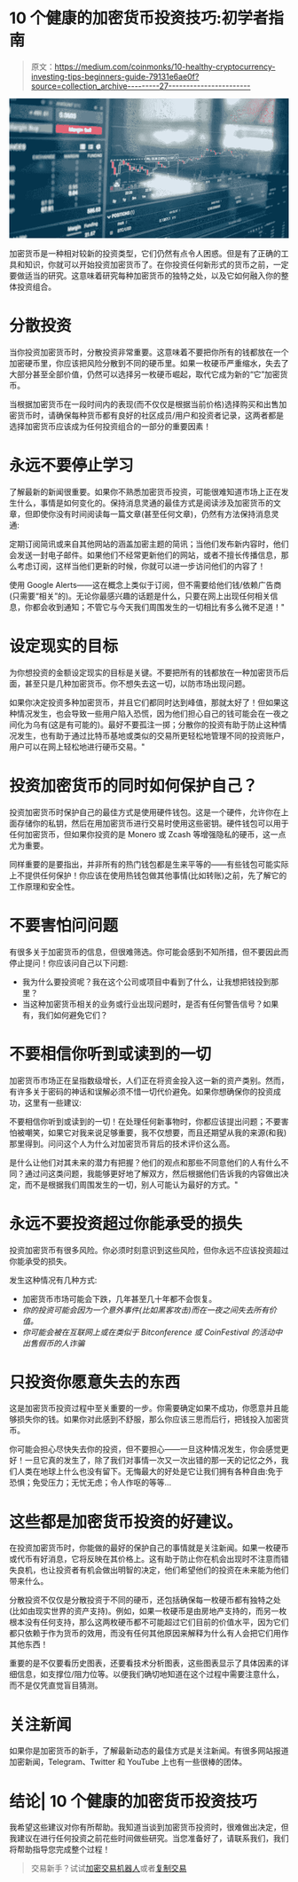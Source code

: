 # 10 个健康的加密货币投资技巧:初学者指南

> 原文：<https://medium.com/coinmonks/10-healthy-cryptocurrency-investing-tips-beginners-guide-79131e6ae0f?source=collection_archive---------27----------------------->

![](img/ccf674d080e8ec91244bc181353c1b88.png)

加密货币是一种相对较新的投资类型，它们仍然有点令人困惑。但是有了正确的工具和知识，你就可以开始投资加密货币了。在你投资任何新形式的货币之前，一定要做适当的研究。这意味着研究每种加密货币的独特之处，以及它如何融入你的整体投资组合。

# 分散投资

当你投资加密货币时，分散投资非常重要。这意味着不要把你所有的钱都放在一个加密硬币里，你应该把风险分散到不同的硬币里。如果一枚硬币严重缩水，失去了大部分甚至全部价值，仍然可以选择另一枚硬币崛起，取代它成为新的“它”加密货币。

当根据加密货币在一段时间内的表现(而不仅仅是根据当前价格)选择购买和出售加密货币时，请确保每种货币都有良好的社区成员/用户和投资者记录，这两者都是选择加密货币应该成为任何投资组合的一部分的重要因素！

# 永远不要停止学习

了解最新的新闻很重要。如果你不熟悉加密货币投资，可能很难知道市场上正在发生什么，事情是如何变化的。保持消息灵通的最佳方式是阅读涉及加密货币的文章，但即使你没有时间阅读每一篇文章(甚至任何文章)，仍然有方法保持消息灵通:

定期订阅简讯或来自其他网站的涵盖加密主题的简讯；当他们发布新内容时，他们会发送一封电子邮件。如果他们不经常更新他们的网站，或者不擅长传播信息，那么考虑订阅，这样当他们更新的时候，你就可以进一步访问他们的内容了！

使用 Google Alerts——这在概念上类似于订阅，但不需要给他们钱/依赖广告商(只需要“相关”的)。无论你最感兴趣的话题是什么，只要在网上出现任何相关信息，你都会收到通知；不管它与今天我们周围发生的一切相比有多么微不足道！"

# 设定现实的目标

为你想投资的金额设定现实的目标是关键。不要把所有的钱都放在一种加密货币后面，甚至只是几种加密货币。你不想失去这一切，以防市场出现问题。

如果你决定投资多种加密货币，并且它们都同时达到峰值，那就太好了！但如果这种情况发生，也会导致一些用户陷入恐慌，因为他们担心自己的钱可能会在一夜之间化为乌有(这是有可能的)。最好不要孤注一掷；分散你的投资有助于防止这种情况发生，也有助于通过比特币基地或类似的交易所更轻松地管理不同的投资账户，用户可以在网上轻松地进行硬币交易。"

# 投资加密货币的同时如何保护自己？

投资加密货币时保护自己的最佳方式是使用硬件钱包。这是一个硬件，允许你在上面存储你的私钥，然后在用加密货币进行交易时使用这些密钥。硬件钱包可以用于任何加密货币，但如果你投资的是 Monero 或 Zcash 等增强隐私的硬币，这一点尤为重要。

同样重要的是要指出，并非所有的热门钱包都是生来平等的——有些钱包可能实际上不提供任何保护！你应该在使用热钱包做其他事情(比如转账)之前，先了解它的工作原理和安全性。

# 不要害怕问问题

有很多关于加密货币的信息，但很难筛选。你可能会感到不知所措，但不要因此而停止提问！你应该问自己以下问题:

*   我为什么要投资呢？我在这个公司或项目中看到了什么，让我想把钱投到那里？
*   当这种加密货币相关的业务或行业出现问题时，是否有任何警告信号？如果有，我们如何避免它们？

# 不要相信你听到或读到的一切

加密货币市场正在呈指数级增长，人们正在将资金投入这一新的资产类别。然而，有许多关于密码的神话和误解必须不惜一切代价避免。如果你想确保你的投资成功，这里有一些建议:

不要相信你听到或读到的一切！在处理任何新事物时，你都应该提出问题；不要害怕被嘲笑，如果它对我来说足够重要，我不仅想要，而且还期望从我的来源(和我)那里得到。问问这个人为什么对加密货币背后的技术评价这么高。

是什么让他们对其未来的潜力有把握？他们的观点和那些不同意他们的人有什么不同？通过问这类问题，我能够更好地了解双方，然后根据他们告诉我的内容做出决定，而不是根据我们周围发生的一切，别人可能认为最好的方式。"

# 永远不要投资超过你能承受的损失

投资加密货币有很多风险。你必须时刻意识到这些风险，但你永远不应该投资超过你能承受的损失。

发生这种情况有几种方式:

*   加密货币市场可能会下跌，几年甚至几十年都不会恢复。
*   *你的投资可能会因为一个意外事件(比如黑客攻击)而在一夜之间失去所有价值。*
*   *你可能会被在互联网上或在类似于 Bitconference 或 CoinFestival 的活动中出售假币的人诈骗*

# 只投资你愿意失去的东西

这是加密货币投资过程中至关重要的一步。你需要确定如果不成功，你愿意并且能够损失你的钱。如果你对此感到不舒服，那么你应该三思而后行，把钱投入加密货币。

你可能会担心尽快失去你的投资，但不要担心——一旦这种情况发生，你会感觉更好！一旦它真的发生了，除了我们对事情一次又一次出错的那一天的记忆之外，我们人类在地球上什么也没有留下。无悔最大的好处是它让我们拥有各种自由:免于恐惧；免受压力；无忧无虑；令人作呕的等等…

# 这些都是加密货币投资的好建议。

在投资加密货币时，你能做的最好的保护自己的事情就是关注新闻。如果一枚硬币或代币有好消息，它将反映在其价格上。这有助于防止你在机会出现时不注意而错失良机，也让投资者有机会做出明智的决定，他们希望他们的投资在未来能为他们带来什么。

分散投资不仅仅是分散投资于不同的硬币，还包括确保每一枚硬币都有独特之处(比如由现实世界的资产支持)。例如，如果一枚硬币是由房地产支持的，而另一枚根本没有任何支持，那么这两枚硬币都不可能超过它们目前的价值水平，因为它们都只依赖于作为货币的效用，而没有任何其他原因来解释为什么有人会把它们用作其他东西！

重要的是不仅要看历史图表，还要看技术分析图表，这些图表显示了具体因素的详细信息，如支撑位/阻力位等。以便我们确切地知道在这个过程中需要注意什么，而不是仅凭直觉盲目猜测。

# 关注新闻

如果你是加密货币的新手，了解最新动态的最佳方式是关注新闻。有很多网站报道加密新闻，Telegram、Twitter 和 YouTube 上也有一些很棒的团体。

# 结论| 10 个健康的加密货币投资技巧

我希望这些建议对你有所帮助。我知道当谈到加密货币投资时，很难做出决定，但我建议在进行任何投资之前花些时间做些研究。当您准备好了，请联系我们，我们将帮助指导您完成整个过程！

> 交易新手？试试[加密交易机器人](/coinmonks/crypto-trading-bot-c2ffce8acb2a)或者[复制交易](/coinmonks/top-10-crypto-copy-trading-platforms-for-beginners-d0c37c7d698c)